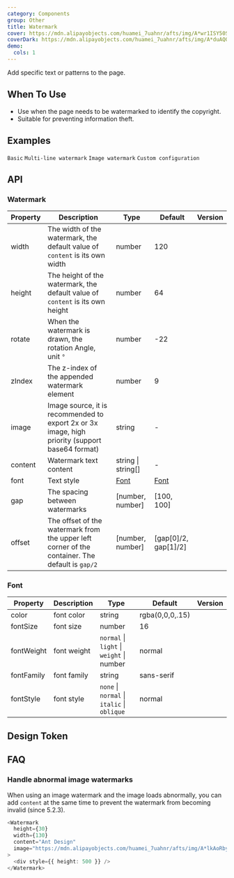 ```yaml
---
category: Components
group: Other
title: Watermark
cover: https://mdn.alipayobjects.com/huamei_7uahnr/afts/img/A*wr1ISY50SyYAAAAAAAAAAAAADrJ8AQ/original
coverDark: https://mdn.alipayobjects.com/huamei_7uahnr/afts/img/A*duAQQbjHlHQAAAAAAAAAAAAADrJ8AQ/original
demo:
  cols: 1
---
```


Add specific text or patterns to the page.

## When To Use

- Use when the page needs to be watermarked to identify the copyright.
- Suitable for preventing information theft.

## Examples

<!-- prettier-ignore -->
<code src="./demo/basic.tsx">Basic</code>
<code src="./demo/multi-line.tsx">Multi-line watermark</code>
<code src="./demo/image.tsx">Image watermark</code>
<code src="./demo/custom.tsx">Custom configuration</code>

## API

### Watermark

| Property | Description | Type | Default | Version |
| --- | --- | --- | --- | --- |
| width | The width of the watermark, the default value of `content` is its own width | number | 120 |  |
| height | The height of the watermark, the default value of `content` is its own height | number | 64 |  |
| rotate | When the watermark is drawn, the rotation Angle, unit `°` | number | -22 |  |
| zIndex | The z-index of the appended watermark element | number | 9 |  |
| image | Image source, it is recommended to export 2x or 3x image, high priority (support base64 format) | string | - |  |
| content | Watermark text content | string \| string[] | - |  |
| font | Text style | [Font](#font) | [Font](#font) |  |
| gap | The spacing between watermarks | \[number, number\] | \[100, 100\] |  |
| offset | The offset of the watermark from the upper left corner of the container. The default is `gap/2` | \[number, number\] | \[gap\[0\]/2, gap\[1\]/2\] |  |

### Font

<!-- prettier-ignore -->
| Property | Description | Type | Default | Version |
| --- | --- | --- | --- | --- |
| color | font color | string | rgba(0,0,0,.15) |  |
| fontSize | font size | number | 16 |  |
| fontWeight | font weight | `normal` \| `light` \| `weight` \| number | normal |  |
| fontFamily | font family | string | sans-serif |  |
| fontStyle | font style  | `none` \| `normal` \| `italic` \| `oblique` | normal |  |

## Design Token

<ComponentTokenTable component="Watermark"></ComponentTokenTable>

## FAQ

### Handle abnormal image watermarks

When using an image watermark and the image loads abnormally, you can add `content` at the same time to prevent the watermark from becoming invalid (since 5.2.3).

```typescript jsx
<Watermark
  height={30}
  width={130}
  content="Ant Design"
  image="https://mdn.alipayobjects.com/huamei_7uahnr/afts/img/A*lkAoRbywo0oAAAAAAAAAAAAADrJ8AQ/original"
>
  <div style={{ height: 500 }} />
</Watermark>
```
